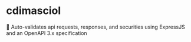 # cdimasciol
🦋 Auto-validates api requests, responses, and securities using ExpressJS and an OpenAPI 3.x specification

